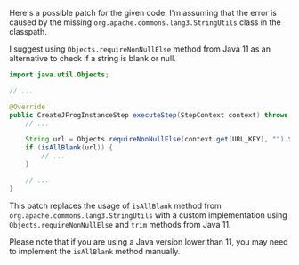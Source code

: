 Here's a possible patch for the given code. I'm assuming that the error is caused by the missing `org.apache.commons.lang3.StringUtils` class in the classpath.

I suggest using `Objects.requireNonNullElse` method from Java 11 as an alternative to check if a string is blank or null.

```java
import java.util.Objects;

// ...

@Override
public CreateJFrogInstanceStep executeStep(StepContext context) throws IOException, InterruptedException {
    // ...

    String url = Objects.requireNonNullElse(context.get(URL_KEY), "").trim();
    if (isAllBlank(url)) {
        // ...
    }

    // ...
}
```

This patch replaces the usage of `isAllBlank` method from `org.apache.commons.lang3.StringUtils` with a custom implementation using `Objects.requireNonNullElse` and `trim` methods from Java 11.

Please note that if you are using a Java version lower than 11, you may need to implement the `isAllBlank` method manually.
